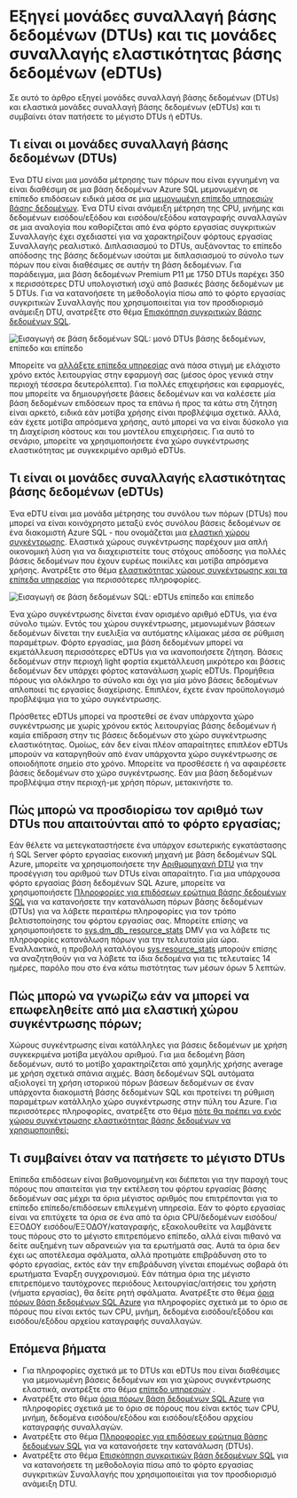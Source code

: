 <properties
    pageTitle="Βάση δεδομένων SQL: Τι είναι μια DTU; | Microsoft Azure"
    description="Κατανόηση των τι μια βάση δεδομένων SQL Azure μονάδα συναλλαγής είναι."
    keywords="επιλογές βάσης δεδομένων, απόδοση της βάσης δεδομένων"
    services="sql-database"
    documentationCenter=""
    authors="CarlRabeler"
    manager="jhubbard"
    editor="CarlRabeler"/>

<tags
    ms.service="sql-database"
    ms.devlang="na"
    ms.topic="get-started-article"
    ms.tgt_pltfrm="na"
    ms.workload="NA"
    ms.date="09/06/2016"
    ms.author="carlrab"/>

# <a name="explaining-database-transaction-units-dtus-and-elastic-database-transaction-units-edtus"></a>Εξηγεί μονάδες συναλλαγή βάσης δεδομένων (DTUs) και τις μονάδες συναλλαγής ελαστικότητας βάσης δεδομένων (eDTUs)

Σε αυτό το άρθρο εξηγεί μονάδες συναλλαγή βάσης δεδομένων (DTUs) και ελαστικά μονάδες συναλλαγή βάσης δεδομένων (eDTUs) και τι συμβαίνει όταν πατήσετε το μέγιστο DTUs ή eDTUs.  

## <a name="what-are-database-transaction-units-dtus"></a>Τι είναι οι μονάδες συναλλαγή βάσης δεδομένων (DTUs)

Ένα DTU είναι μια μονάδα μέτρησης των πόρων που είναι εγγυημένη να είναι διαθέσιμη σε μια βάση δεδομένων Azure SQL μεμονωμένη σε επίπεδο επιδόσεων ειδικά μέσα σε μια [μεμονωμένη επίπεδο υπηρεσιών βάσης δεδομένων](sql-database-service-tiers.md#standalone-database-service-tiers-and-performance-levels). Ένα DTU είναι ανάμειξη μέτρηση της CPU, μνήμης και δεδομένων εισόδου/εξόδου και εισόδου/εξόδου καταγραφής συναλλαγών σε μια αναλογία που καθορίζεται από ένα φόρτο εργασίας συγκριτικών Συναλλαγής έχει σχεδιαστεί για να χαρακτηρίζουν φόρτους εργασίας Συναλλαγής ρεαλιστικό. Διπλασιασμού το DTUs, αυξάνοντας το επίπεδο απόδοσης της βάσης δεδομένων ισούται με διπλασιασμού το σύνολο των πόρων που είναι διαθέσιμες σε αυτήν τη βάση δεδομένων. Για παράδειγμα, μια βάση δεδομένων Premium P11 με 1750 DTUs παρέχει 350 x περισσότερες DTU υπολογιστική ισχύ από βασικές βάσης δεδομένων με 5 DTUs. Για να κατανοήσετε τη μεθοδολογία πίσω από το φόρτο εργασίας συγκριτικών Συναλλαγής που χρησιμοποιείται για τον προσδιορισμό ανάμειξη DTU, ανατρέξτε στο θέμα [Επισκόπηση συγκριτικών βάσης δεδομένων SQL](sql-database-benchmark-overview.md).

![Εισαγωγή σε βάση δεδομένων SQL: μονό DTUs βάσης δεδομένων, επίπεδο και επίπεδο](./media/sql-database-what-is-a-dtu/single_db_dtus.png)

Μπορείτε να [αλλάξετε επίπεδα υπηρεσίας](sql-database-scale-up.md) ανά πάσα στιγμή με ελάχιστο χρόνο εκτός λειτουργίας στην εφαρμογή σας (μέσος όρος γενικά στην περιοχή τέσσερα δευτερόλεπτα). Για πολλές επιχειρήσεις και εφαρμογές, που μπορείτε να δημιουργήσετε βάσεις δεδομένων και να καλέσετε μία βάση δεδομένων επιδόσεων προς τα επάνω ή προς τα κάτω στη ζήτηση είναι αρκετό, ειδικά εάν μοτίβα χρήσης είναι προβλέψιμα σχετικά. Αλλά, εάν έχετε μοτίβα απρόσμενα χρήσης, αυτό μπορεί να να είναι δύσκολο για τη Διαχείριση κόστους και του μοντέλου επιχειρήσεις. Για αυτό το σενάριο, μπορείτε να χρησιμοποιήσετε ένα χώρο συγκέντρωσης ελαστικότητας με συγκεκριμένο αριθμό eDTUs.

## <a name="what-are-elastic-database-transaction-units-edtus"></a>Τι είναι οι μονάδες συναλλαγής ελαστικότητας βάσης δεδομένων (eDTUs)

Ένα eDTU είναι μια μονάδα μέτρησης του συνόλου των πόρων (DTUs) που μπορεί να είναι κοινόχρηστο μεταξύ ενός συνόλου βάσεις δεδομένων σε ένα διακομιστή Azure SQL - που ονομάζεται μια [ελαστική χώρου συγκέντρωσης](sql-database-elastic-pool.png). Ελαστικά χώρους συγκέντρωσης παρέχουν μια απλή οικονομική λύση για να διαχειριστείτε τους στόχους απόδοσης για πολλές βάσεις δεδομένων που έχουν ευρέως ποικίλες και μοτίβα απρόσμενα χρήσης. Ανατρέξτε στο θέμα [ελαστικότητας χώρους συγκέντρωσης και τα επίπεδα υπηρεσίας](sql-database-service-tiers.md#elastic-pool-service-tiers-and-performance-in-edtus) για περισσότερες πληροφορίες.

![Εισαγωγή σε βάση δεδομένων SQL: eDTUs επίπεδο και επίπεδο](./media/sql-database-what-is-a-dtu/sqldb_elastic_pools.png)

Ένα χώρο συγκέντρωσης δίνεται έναν ορισμένο αριθμό eDTUs, για ένα σύνολο τιμών. Εντός του χώρου συγκέντρωσης, μεμονωμένων βάσεων δεδομένων δίνεται την ευελιξία να αυτόματης κλίμακας μέσα σε ρύθμιση παραμέτρων. Φόρτο εργασίας, μια βάση δεδομένων μπορεί να εκμετάλλευση περισσότερες eDTUs για να ικανοποιήσετε ζήτηση. Βάσεις δεδομένων στην περιοχή light φορτία εκμετάλλευση μικρότερο και βάσεις δεδομένων δεν υπάρχει φόρτος κατανάλωση χωρίς eDTUs. Προμήθεια πόρους για ολόκληρο το σύνολο και όχι για μία μόνο βάσεις δεδομένων απλοποιεί τις εργασίες διαχείρισης. Επιπλέον, έχετε έναν προϋπολογισμό προβλέψιμα για το χώρο συγκέντρωσης.

Πρόσθετες eDTUs μπορεί να προστεθεί σε έναν υπάρχοντα χώρο συγκέντρωσης με χωρίς χρόνου εκτός λειτουργίας βάσης δεδομένων ή καμία επίδραση στην τις βάσεις δεδομένων στο χώρο συγκέντρωσης ελαστικότητας. Ομοίως, εάν δεν είναι πλέον απαραίτητες επιπλέον eDTUs μπορούν να καταργηθούν από έναν υπάρχοντα χώρο συγκέντρωσης σε οποιοδήποτε σημείο στο χρόνο. Μπορείτε να προσθέσετε ή να αφαιρέσετε βάσεις δεδομένων στο χώρο συγκέντρωσης. Εάν μια βάση δεδομένων προβλέψιμα στην περιοχή-με χρήση πόρων, μετακινήστε το.

## <a name="how-can-i-determine-the-number-of-dtus-needed-by-my-workload"></a>Πώς μπορώ να προσδιορίσω τον αριθμό των DTUs που απαιτούνται από το φόρτο εργασίας;

Εάν θέλετε να μετεγκαταστήσετε ένα υπάρχον εσωτερικής εγκατάστασης ή SQL Server φόρτο εργασίας εικονική μηχανή με βάση δεδομένων SQL Azure, μπορείτε να χρησιμοποιήσετε την [Αριθμομηχανή DTU](http://dtucalculator.azurewebsites.net/) για την προσέγγιση του αριθμού των DTUs είναι απαραίτητο. Για μια υπάρχουσα φόρτο εργασίας βάση δεδομένων SQL Azure, μπορείτε να χρησιμοποιήσετε [Πληροφορίες για επιδόσεων ερώτημα βάσης δεδομένων SQL](sql-database-query-performance.md) για να κατανοήσετε την κατανάλωση πόρων βάσης δεδομένων (DTUs) για να λάβετε περαιτέρω πληροφορίες για τον τρόπο βελτιστοποίησης του φόρτου εργασίας σας. Μπορείτε επίσης να χρησιμοποιήσετε το [sys.dm_db_ resource_stats](https://msdn.microsoft.com/library/dn800981.aspx) DMV για να λάβετε τις πληροφορίες κατανάλωση πόρων για την τελευταία μία ώρα. Εναλλακτικά, η προβολή καταλόγου [sys.resource_stats](http://msdn.microsoft.com/library/dn269979.aspx) μπορούν επίσης να αναζητηθούν για να λάβετε τα ίδια δεδομένα για τις τελευταίες 14 ημέρες, παρόλο που στο ένα κάτω πιστότητας των μέσων όρων 5 λεπτών.

## <a name="how-do-i-know-if-i-could-benefit-from-an-elastic-pool-of-resources"></a>Πώς μπορώ να γνωρίζω εάν να μπορεί να επωφεληθείτε από μια ελαστική χώρου συγκέντρωσης πόρων;

Χώρους συγκέντρωσης είναι κατάλληλες για βάσεις δεδομένων με χρήση συγκεκριμένα μοτίβα μεγάλου αριθμού. Για μια δεδομένη βάση δεδομένων, αυτό το μοτίβο χαρακτηρίζεται από χαμηλής χρήσης average με χρήση σχετικά σπάνια αιχμές. Βάση δεδομένων SQL αυτόματα αξιολογεί τη χρήση ιστορικού πόρων βάσεων δεδομένων σε έναν υπάρχοντα διακομιστή βάσης δεδομένων SQL και προτείνει τη ρύθμιση παραμέτρων κατάλληλο χώρο συγκέντρωσης στην πύλη του Azure. Για περισσότερες πληροφορίες, ανατρέξτε στο θέμα [πότε θα πρέπει να ενός χώρου συγκέντρωσης ελαστικότητας βάσης δεδομένων να χρησιμοποιηθεί;](sql-database-elastic-pool-guidance.md)

## <a name="what-happens-when-i-hit-my-maximum-dtus"></a>Τι συμβαίνει όταν να πατήσετε το μέγιστο DTUs

Επίπεδα επιδόσεων είναι βαθμονομημένη και διέπεται για την παροχή τους πόρους που απαιτείται για την εκτέλεση του φόρτου εργασίας βάσης δεδομένων σας μέχρι τα όρια μέγιστος αριθμός που επιτρέπονται για το επίπεδο επίπεδο/επιδόσεων επιλεγμένη υπηρεσία. Εάν το φόρτο εργασίας είναι να επιτύχετε τα όρια σε ένα από τα όρια CPU/δεδομένων εισόδου/ΕΞΌΔΟΥ εισόδου/ΕΞΌΔΟΥ/καταγραφής, εξακολουθείτε να λαμβάνετε τους πόρους στο το μέγιστο επιτρεπόμενο επίπεδο, αλλά είναι πιθανό να δείτε αυξημένη των αδρανειών για τα ερωτήματά σας. Αυτά τα όρια δεν έχει ως αποτέλεσμα σφάλματα, αλλά προτιμάτε επιβράδυνση στο το φόρτο εργασίας, εκτός εάν την επιβράδυνση γίνεται επομένως σοβαρά ότι ερωτήματα Έναρξη συγχρονισμού. Εάν πάτημα όρια της μέγιστο επιτρεπόμενο ταυτόχρονες περιόδους λειτουργίας/αιτήσεις του χρήστη (νήματα εργασίας), θα δείτε ρητή σφάλματα. Ανατρέξτε στο θέμα [όρια πόρων βάση δεδομένων SQL Azure](sql-database-resource-limits.md) για πληροφορίες σχετικά με το όριο σε πόρους που είναι εκτός των CPU, μνήμη, δεδομένα εισόδου/εξόδου και εισόδου/εξόδου αρχείου καταγραφής συναλλαγών.

## <a name="next-steps"></a>Επόμενα βήματα

- Για πληροφορίες σχετικά με το DTUs και eDTUs που είναι διαθέσιμες για μεμονωμένη βάσεις δεδομένων και για χώρους συγκέντρωσης ελαστικά, ανατρέξτε στο θέμα [επίπεδο υπηρεσιών](sql-database-service-tiers.md) .
- Ανατρέξτε στο θέμα [όρια πόρων βάση δεδομένων SQL Azure](sql-database-resource-limits.md) για πληροφορίες σχετικά με το όριο σε πόρους που είναι εκτός των CPU, μνήμη, δεδομένα εισόδου/εξόδου και εισόδου/εξόδου αρχείου καταγραφής συναλλαγών.
- Ανατρέξτε στο θέμα [Πληροφορίες για επιδόσεων ερώτημα βάσης δεδομένων SQL](sql-database-query-performance.md) για να κατανοήσετε την κατανάλωση (DTUs).
- Ανατρέξτε στο θέμα [Επισκόπηση συγκριτικών βάση δεδομένων SQL](sql-database-benchmark-overview.md) για να κατανοήσετε τη μεθοδολογία πίσω από το φόρτο εργασίας συγκριτικών Συναλλαγής που χρησιμοποιείται για τον προσδιορισμό ανάμειξη DTU.